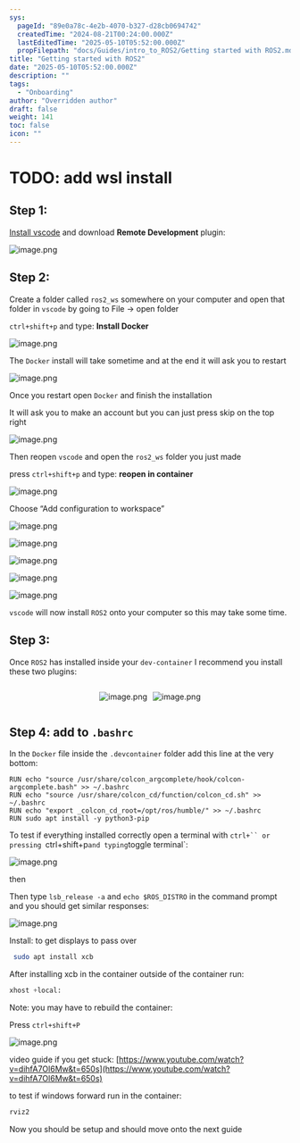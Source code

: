 ```yaml
---
sys:
  pageId: "89e0a78c-4e2b-4070-b327-d28cb0694742"
  createdTime: "2024-08-21T00:24:00.000Z"
  lastEditedTime: "2025-05-10T05:52:00.000Z"
  propFilepath: "docs/Guides/intro_to_ROS2/Getting started with ROS2.md"
title: "Getting started with ROS2"
date: "2025-05-10T05:52:00.000Z"
description: ""
tags:
  - "Onboarding"
author: "Overridden author"
draft: false
weight: 141
toc: false
icon: ""
---
```


# TODO: add wsl install

## Step 1:

[Install vscode](https://code.visualstudio.com/download) and download **Remote Development** plugin:

![image.png](https://prod-files-secure.s3.us-west-2.amazonaws.com/d518164a-d88e-44d1-a4ee-3adb3bd8bce0/efb52993-1881-4a40-b95e-6f020334f022/image.png?X-Amz-Algorithm=AWS4-HMAC-SHA256&X-Amz-Content-Sha256=UNSIGNED-PAYLOAD&X-Amz-Credential=ASIAZI2LB466RGRU4AHF%2F20250603%2Fus-west-2%2Fs3%2Faws4_request&X-Amz-Date=20250603T101005Z&X-Amz-Expires=3600&X-Amz-Security-Token=IQoJb3JpZ2luX2VjEDkaCXVzLXdlc3QtMiJHMEUCIQDgB99D%2Fitz1C467L%2Bm2BKpEz2LgyZACYUxEYpaTFRiFwIgf4NV5nomCAA0mS4zfDxmoar3ThwSwH7mPWVKrqPqHn0q%2FwMIEhAAGgw2Mzc0MjMxODM4MDUiDLp%2Fh5r58W4Z%2FuBXGircA0qVuOnXOzsyEa1tR18aSDlbRwF5d2xuP2iPFmB25KnWIZCTi6UXUP8OqDKmwSFw9PwBkD9c%2BPyDMHbIbNhy2avJctw0jqqAOckBK12IGc8u8%2FvTOA2vxQ4vusPiB6RfVvZt1dDswVjXwtY%2FUCgaTciCXr6JHjBV1r5%2BbP3vEv8tDrZrKZjh1jURMtTyd7UEoRyZMpPcmGfQ60lQWveAh%2FPto7N7uJpcQAAJ1X1FbIaKOsJpVMUB1B%2BS5YmUlJCBV1MkRPCpxbK8M%2BTKeoMoI8Njulo4A6ZiBVQavCYWeArW2E3D0zus5tN52sUFPm0zOFCjKz%2BdY2EKovui38t%2FUgLnYGmIIYSaBrqrTptaOUDUhPL11FWmawRonq%2BZsODbHa9PBVvfduihVqtkTY5m6LntrUodH5jp6CEN8zKegWIxJoLhRIew08vQHMahxtkmavH5kIHL2OLwam%2FRe3jtLMdJ%2Fd%2Fw5%2Fn5IXmowlyMdUZXdSp2LmBBDrBlNZMhQQ3VAkrME%2B0nepPNWk6j3db8OiqQmfTacIfmjYuIfFLwdDQGfx%2BLCB3ZGnMcUiPuYo6ULNuv8ren9FJ9D28X4G1UQxTZiXzyepKRJg4lvQ1SYGSqcFzyYsKrzKXhii3MMLn7%2BsEGOqUBT4I63GvDnDVHGDKPaD8ymfZ7VTp9qYZiKm3CTWqtwbA8hLBW8jwHlZ%2BFtr7ads22F4fH38yzs7mxNvAy78ZjJwUkx4e0IZzQiAW19zFf%2FDCdM2VFrel6HgyS8I%2F26FqrS%2BFe4O0CuvxFy%2B1h%2FDxNvGn9uRKLxTUysjDGWaubpym6EdWN8vnLvp7sucmaPkRwHLF9Bc9QhFHPelYVJBC9ZVGHOTCy&X-Amz-Signature=fbf7eae627fc0594e5a5adf52bfe5af8f28bb54fb7323c12887d91b7be850b0e&X-Amz-SignedHeaders=host&x-id=GetObject)

## Step 2:

Create a folder called `ros2_ws` somewhere on your computer and open that folder in `vscode` by going to File → open folder 

`ctrl+shift+p` and type: **Install Docker**

![image.png](https://prod-files-secure.s3.us-west-2.amazonaws.com/d518164a-d88e-44d1-a4ee-3adb3bd8bce0/2269dc0e-1cd5-47ff-bceb-c04ad9b2eab0/image.png?X-Amz-Algorithm=AWS4-HMAC-SHA256&X-Amz-Content-Sha256=UNSIGNED-PAYLOAD&X-Amz-Credential=ASIAZI2LB466RGRU4AHF%2F20250603%2Fus-west-2%2Fs3%2Faws4_request&X-Amz-Date=20250603T101005Z&X-Amz-Expires=3600&X-Amz-Security-Token=IQoJb3JpZ2luX2VjEDkaCXVzLXdlc3QtMiJHMEUCIQDgB99D%2Fitz1C467L%2Bm2BKpEz2LgyZACYUxEYpaTFRiFwIgf4NV5nomCAA0mS4zfDxmoar3ThwSwH7mPWVKrqPqHn0q%2FwMIEhAAGgw2Mzc0MjMxODM4MDUiDLp%2Fh5r58W4Z%2FuBXGircA0qVuOnXOzsyEa1tR18aSDlbRwF5d2xuP2iPFmB25KnWIZCTi6UXUP8OqDKmwSFw9PwBkD9c%2BPyDMHbIbNhy2avJctw0jqqAOckBK12IGc8u8%2FvTOA2vxQ4vusPiB6RfVvZt1dDswVjXwtY%2FUCgaTciCXr6JHjBV1r5%2BbP3vEv8tDrZrKZjh1jURMtTyd7UEoRyZMpPcmGfQ60lQWveAh%2FPto7N7uJpcQAAJ1X1FbIaKOsJpVMUB1B%2BS5YmUlJCBV1MkRPCpxbK8M%2BTKeoMoI8Njulo4A6ZiBVQavCYWeArW2E3D0zus5tN52sUFPm0zOFCjKz%2BdY2EKovui38t%2FUgLnYGmIIYSaBrqrTptaOUDUhPL11FWmawRonq%2BZsODbHa9PBVvfduihVqtkTY5m6LntrUodH5jp6CEN8zKegWIxJoLhRIew08vQHMahxtkmavH5kIHL2OLwam%2FRe3jtLMdJ%2Fd%2Fw5%2Fn5IXmowlyMdUZXdSp2LmBBDrBlNZMhQQ3VAkrME%2B0nepPNWk6j3db8OiqQmfTacIfmjYuIfFLwdDQGfx%2BLCB3ZGnMcUiPuYo6ULNuv8ren9FJ9D28X4G1UQxTZiXzyepKRJg4lvQ1SYGSqcFzyYsKrzKXhii3MMLn7%2BsEGOqUBT4I63GvDnDVHGDKPaD8ymfZ7VTp9qYZiKm3CTWqtwbA8hLBW8jwHlZ%2BFtr7ads22F4fH38yzs7mxNvAy78ZjJwUkx4e0IZzQiAW19zFf%2FDCdM2VFrel6HgyS8I%2F26FqrS%2BFe4O0CuvxFy%2B1h%2FDxNvGn9uRKLxTUysjDGWaubpym6EdWN8vnLvp7sucmaPkRwHLF9Bc9QhFHPelYVJBC9ZVGHOTCy&X-Amz-Signature=12f988e60993dfb76427108657a3c3d017cee7473716ac30f17d2fde6ef2541a&X-Amz-SignedHeaders=host&x-id=GetObject)

The `Docker` install will take sometime and at the end it will ask you to restart

![image.png](https://prod-files-secure.s3.us-west-2.amazonaws.com/d518164a-d88e-44d1-a4ee-3adb3bd8bce0/ed233f78-be33-4b1f-b89c-9c346c0e961e/image.png?X-Amz-Algorithm=AWS4-HMAC-SHA256&X-Amz-Content-Sha256=UNSIGNED-PAYLOAD&X-Amz-Credential=ASIAZI2LB466RGRU4AHF%2F20250603%2Fus-west-2%2Fs3%2Faws4_request&X-Amz-Date=20250603T101005Z&X-Amz-Expires=3600&X-Amz-Security-Token=IQoJb3JpZ2luX2VjEDkaCXVzLXdlc3QtMiJHMEUCIQDgB99D%2Fitz1C467L%2Bm2BKpEz2LgyZACYUxEYpaTFRiFwIgf4NV5nomCAA0mS4zfDxmoar3ThwSwH7mPWVKrqPqHn0q%2FwMIEhAAGgw2Mzc0MjMxODM4MDUiDLp%2Fh5r58W4Z%2FuBXGircA0qVuOnXOzsyEa1tR18aSDlbRwF5d2xuP2iPFmB25KnWIZCTi6UXUP8OqDKmwSFw9PwBkD9c%2BPyDMHbIbNhy2avJctw0jqqAOckBK12IGc8u8%2FvTOA2vxQ4vusPiB6RfVvZt1dDswVjXwtY%2FUCgaTciCXr6JHjBV1r5%2BbP3vEv8tDrZrKZjh1jURMtTyd7UEoRyZMpPcmGfQ60lQWveAh%2FPto7N7uJpcQAAJ1X1FbIaKOsJpVMUB1B%2BS5YmUlJCBV1MkRPCpxbK8M%2BTKeoMoI8Njulo4A6ZiBVQavCYWeArW2E3D0zus5tN52sUFPm0zOFCjKz%2BdY2EKovui38t%2FUgLnYGmIIYSaBrqrTptaOUDUhPL11FWmawRonq%2BZsODbHa9PBVvfduihVqtkTY5m6LntrUodH5jp6CEN8zKegWIxJoLhRIew08vQHMahxtkmavH5kIHL2OLwam%2FRe3jtLMdJ%2Fd%2Fw5%2Fn5IXmowlyMdUZXdSp2LmBBDrBlNZMhQQ3VAkrME%2B0nepPNWk6j3db8OiqQmfTacIfmjYuIfFLwdDQGfx%2BLCB3ZGnMcUiPuYo6ULNuv8ren9FJ9D28X4G1UQxTZiXzyepKRJg4lvQ1SYGSqcFzyYsKrzKXhii3MMLn7%2BsEGOqUBT4I63GvDnDVHGDKPaD8ymfZ7VTp9qYZiKm3CTWqtwbA8hLBW8jwHlZ%2BFtr7ads22F4fH38yzs7mxNvAy78ZjJwUkx4e0IZzQiAW19zFf%2FDCdM2VFrel6HgyS8I%2F26FqrS%2BFe4O0CuvxFy%2B1h%2FDxNvGn9uRKLxTUysjDGWaubpym6EdWN8vnLvp7sucmaPkRwHLF9Bc9QhFHPelYVJBC9ZVGHOTCy&X-Amz-Signature=7cfcfbc07e2f490a048e5cfff609167e8fe9f1b08225d9aa122a9202f19bc5b3&X-Amz-SignedHeaders=host&x-id=GetObject)

Once you restart open `Docker` and finish the installation

It will ask you to make an account but you can just press skip on the top right

![image.png](https://prod-files-secure.s3.us-west-2.amazonaws.com/d518164a-d88e-44d1-a4ee-3adb3bd8bce0/21010ad9-1659-4fd9-9f59-9932a09b2a3d/image.png?X-Amz-Algorithm=AWS4-HMAC-SHA256&X-Amz-Content-Sha256=UNSIGNED-PAYLOAD&X-Amz-Credential=ASIAZI2LB466RGRU4AHF%2F20250603%2Fus-west-2%2Fs3%2Faws4_request&X-Amz-Date=20250603T101005Z&X-Amz-Expires=3600&X-Amz-Security-Token=IQoJb3JpZ2luX2VjEDkaCXVzLXdlc3QtMiJHMEUCIQDgB99D%2Fitz1C467L%2Bm2BKpEz2LgyZACYUxEYpaTFRiFwIgf4NV5nomCAA0mS4zfDxmoar3ThwSwH7mPWVKrqPqHn0q%2FwMIEhAAGgw2Mzc0MjMxODM4MDUiDLp%2Fh5r58W4Z%2FuBXGircA0qVuOnXOzsyEa1tR18aSDlbRwF5d2xuP2iPFmB25KnWIZCTi6UXUP8OqDKmwSFw9PwBkD9c%2BPyDMHbIbNhy2avJctw0jqqAOckBK12IGc8u8%2FvTOA2vxQ4vusPiB6RfVvZt1dDswVjXwtY%2FUCgaTciCXr6JHjBV1r5%2BbP3vEv8tDrZrKZjh1jURMtTyd7UEoRyZMpPcmGfQ60lQWveAh%2FPto7N7uJpcQAAJ1X1FbIaKOsJpVMUB1B%2BS5YmUlJCBV1MkRPCpxbK8M%2BTKeoMoI8Njulo4A6ZiBVQavCYWeArW2E3D0zus5tN52sUFPm0zOFCjKz%2BdY2EKovui38t%2FUgLnYGmIIYSaBrqrTptaOUDUhPL11FWmawRonq%2BZsODbHa9PBVvfduihVqtkTY5m6LntrUodH5jp6CEN8zKegWIxJoLhRIew08vQHMahxtkmavH5kIHL2OLwam%2FRe3jtLMdJ%2Fd%2Fw5%2Fn5IXmowlyMdUZXdSp2LmBBDrBlNZMhQQ3VAkrME%2B0nepPNWk6j3db8OiqQmfTacIfmjYuIfFLwdDQGfx%2BLCB3ZGnMcUiPuYo6ULNuv8ren9FJ9D28X4G1UQxTZiXzyepKRJg4lvQ1SYGSqcFzyYsKrzKXhii3MMLn7%2BsEGOqUBT4I63GvDnDVHGDKPaD8ymfZ7VTp9qYZiKm3CTWqtwbA8hLBW8jwHlZ%2BFtr7ads22F4fH38yzs7mxNvAy78ZjJwUkx4e0IZzQiAW19zFf%2FDCdM2VFrel6HgyS8I%2F26FqrS%2BFe4O0CuvxFy%2B1h%2FDxNvGn9uRKLxTUysjDGWaubpym6EdWN8vnLvp7sucmaPkRwHLF9Bc9QhFHPelYVJBC9ZVGHOTCy&X-Amz-Signature=78c6cf8596beec49d47559b7e19afa528018004376b9b49b584b3eb2ad68246c&X-Amz-SignedHeaders=host&x-id=GetObject)

Then reopen `vscode` and open the `ros2_ws` folder you just made

press `ctrl+shift+p` and type: **reopen in container**

![image.png](https://prod-files-secure.s3.us-west-2.amazonaws.com/d518164a-d88e-44d1-a4ee-3adb3bd8bce0/4e93b8c2-41ad-488c-8095-c74205196118/image.png?X-Amz-Algorithm=AWS4-HMAC-SHA256&X-Amz-Content-Sha256=UNSIGNED-PAYLOAD&X-Amz-Credential=ASIAZI2LB466RGRU4AHF%2F20250603%2Fus-west-2%2Fs3%2Faws4_request&X-Amz-Date=20250603T101005Z&X-Amz-Expires=3600&X-Amz-Security-Token=IQoJb3JpZ2luX2VjEDkaCXVzLXdlc3QtMiJHMEUCIQDgB99D%2Fitz1C467L%2Bm2BKpEz2LgyZACYUxEYpaTFRiFwIgf4NV5nomCAA0mS4zfDxmoar3ThwSwH7mPWVKrqPqHn0q%2FwMIEhAAGgw2Mzc0MjMxODM4MDUiDLp%2Fh5r58W4Z%2FuBXGircA0qVuOnXOzsyEa1tR18aSDlbRwF5d2xuP2iPFmB25KnWIZCTi6UXUP8OqDKmwSFw9PwBkD9c%2BPyDMHbIbNhy2avJctw0jqqAOckBK12IGc8u8%2FvTOA2vxQ4vusPiB6RfVvZt1dDswVjXwtY%2FUCgaTciCXr6JHjBV1r5%2BbP3vEv8tDrZrKZjh1jURMtTyd7UEoRyZMpPcmGfQ60lQWveAh%2FPto7N7uJpcQAAJ1X1FbIaKOsJpVMUB1B%2BS5YmUlJCBV1MkRPCpxbK8M%2BTKeoMoI8Njulo4A6ZiBVQavCYWeArW2E3D0zus5tN52sUFPm0zOFCjKz%2BdY2EKovui38t%2FUgLnYGmIIYSaBrqrTptaOUDUhPL11FWmawRonq%2BZsODbHa9PBVvfduihVqtkTY5m6LntrUodH5jp6CEN8zKegWIxJoLhRIew08vQHMahxtkmavH5kIHL2OLwam%2FRe3jtLMdJ%2Fd%2Fw5%2Fn5IXmowlyMdUZXdSp2LmBBDrBlNZMhQQ3VAkrME%2B0nepPNWk6j3db8OiqQmfTacIfmjYuIfFLwdDQGfx%2BLCB3ZGnMcUiPuYo6ULNuv8ren9FJ9D28X4G1UQxTZiXzyepKRJg4lvQ1SYGSqcFzyYsKrzKXhii3MMLn7%2BsEGOqUBT4I63GvDnDVHGDKPaD8ymfZ7VTp9qYZiKm3CTWqtwbA8hLBW8jwHlZ%2BFtr7ads22F4fH38yzs7mxNvAy78ZjJwUkx4e0IZzQiAW19zFf%2FDCdM2VFrel6HgyS8I%2F26FqrS%2BFe4O0CuvxFy%2B1h%2FDxNvGn9uRKLxTUysjDGWaubpym6EdWN8vnLvp7sucmaPkRwHLF9Bc9QhFHPelYVJBC9ZVGHOTCy&X-Amz-Signature=ce77c675048a23d1e01a24627c2c206dbe002ebaab3f9a338242432ade7f57ec&X-Amz-SignedHeaders=host&x-id=GetObject)

Choose “Add configuration to workspace”

![image.png](https://prod-files-secure.s3.us-west-2.amazonaws.com/d518164a-d88e-44d1-a4ee-3adb3bd8bce0/9560b282-5060-4989-ba37-97e7b2c22476/image.png?X-Amz-Algorithm=AWS4-HMAC-SHA256&X-Amz-Content-Sha256=UNSIGNED-PAYLOAD&X-Amz-Credential=ASIAZI2LB466RGRU4AHF%2F20250603%2Fus-west-2%2Fs3%2Faws4_request&X-Amz-Date=20250603T101005Z&X-Amz-Expires=3600&X-Amz-Security-Token=IQoJb3JpZ2luX2VjEDkaCXVzLXdlc3QtMiJHMEUCIQDgB99D%2Fitz1C467L%2Bm2BKpEz2LgyZACYUxEYpaTFRiFwIgf4NV5nomCAA0mS4zfDxmoar3ThwSwH7mPWVKrqPqHn0q%2FwMIEhAAGgw2Mzc0MjMxODM4MDUiDLp%2Fh5r58W4Z%2FuBXGircA0qVuOnXOzsyEa1tR18aSDlbRwF5d2xuP2iPFmB25KnWIZCTi6UXUP8OqDKmwSFw9PwBkD9c%2BPyDMHbIbNhy2avJctw0jqqAOckBK12IGc8u8%2FvTOA2vxQ4vusPiB6RfVvZt1dDswVjXwtY%2FUCgaTciCXr6JHjBV1r5%2BbP3vEv8tDrZrKZjh1jURMtTyd7UEoRyZMpPcmGfQ60lQWveAh%2FPto7N7uJpcQAAJ1X1FbIaKOsJpVMUB1B%2BS5YmUlJCBV1MkRPCpxbK8M%2BTKeoMoI8Njulo4A6ZiBVQavCYWeArW2E3D0zus5tN52sUFPm0zOFCjKz%2BdY2EKovui38t%2FUgLnYGmIIYSaBrqrTptaOUDUhPL11FWmawRonq%2BZsODbHa9PBVvfduihVqtkTY5m6LntrUodH5jp6CEN8zKegWIxJoLhRIew08vQHMahxtkmavH5kIHL2OLwam%2FRe3jtLMdJ%2Fd%2Fw5%2Fn5IXmowlyMdUZXdSp2LmBBDrBlNZMhQQ3VAkrME%2B0nepPNWk6j3db8OiqQmfTacIfmjYuIfFLwdDQGfx%2BLCB3ZGnMcUiPuYo6ULNuv8ren9FJ9D28X4G1UQxTZiXzyepKRJg4lvQ1SYGSqcFzyYsKrzKXhii3MMLn7%2BsEGOqUBT4I63GvDnDVHGDKPaD8ymfZ7VTp9qYZiKm3CTWqtwbA8hLBW8jwHlZ%2BFtr7ads22F4fH38yzs7mxNvAy78ZjJwUkx4e0IZzQiAW19zFf%2FDCdM2VFrel6HgyS8I%2F26FqrS%2BFe4O0CuvxFy%2B1h%2FDxNvGn9uRKLxTUysjDGWaubpym6EdWN8vnLvp7sucmaPkRwHLF9Bc9QhFHPelYVJBC9ZVGHOTCy&X-Amz-Signature=c16fa88eef86c5cfffa40dd2f2d536447bf6b3c617a160df84e34bd19e5738dc&X-Amz-SignedHeaders=host&x-id=GetObject)

![image.png](https://prod-files-secure.s3.us-west-2.amazonaws.com/d518164a-d88e-44d1-a4ee-3adb3bd8bce0/2ee63f81-886b-48e8-a553-dc6e5eac99e4/image.png?X-Amz-Algorithm=AWS4-HMAC-SHA256&X-Amz-Content-Sha256=UNSIGNED-PAYLOAD&X-Amz-Credential=ASIAZI2LB466RGRU4AHF%2F20250603%2Fus-west-2%2Fs3%2Faws4_request&X-Amz-Date=20250603T101005Z&X-Amz-Expires=3600&X-Amz-Security-Token=IQoJb3JpZ2luX2VjEDkaCXVzLXdlc3QtMiJHMEUCIQDgB99D%2Fitz1C467L%2Bm2BKpEz2LgyZACYUxEYpaTFRiFwIgf4NV5nomCAA0mS4zfDxmoar3ThwSwH7mPWVKrqPqHn0q%2FwMIEhAAGgw2Mzc0MjMxODM4MDUiDLp%2Fh5r58W4Z%2FuBXGircA0qVuOnXOzsyEa1tR18aSDlbRwF5d2xuP2iPFmB25KnWIZCTi6UXUP8OqDKmwSFw9PwBkD9c%2BPyDMHbIbNhy2avJctw0jqqAOckBK12IGc8u8%2FvTOA2vxQ4vusPiB6RfVvZt1dDswVjXwtY%2FUCgaTciCXr6JHjBV1r5%2BbP3vEv8tDrZrKZjh1jURMtTyd7UEoRyZMpPcmGfQ60lQWveAh%2FPto7N7uJpcQAAJ1X1FbIaKOsJpVMUB1B%2BS5YmUlJCBV1MkRPCpxbK8M%2BTKeoMoI8Njulo4A6ZiBVQavCYWeArW2E3D0zus5tN52sUFPm0zOFCjKz%2BdY2EKovui38t%2FUgLnYGmIIYSaBrqrTptaOUDUhPL11FWmawRonq%2BZsODbHa9PBVvfduihVqtkTY5m6LntrUodH5jp6CEN8zKegWIxJoLhRIew08vQHMahxtkmavH5kIHL2OLwam%2FRe3jtLMdJ%2Fd%2Fw5%2Fn5IXmowlyMdUZXdSp2LmBBDrBlNZMhQQ3VAkrME%2B0nepPNWk6j3db8OiqQmfTacIfmjYuIfFLwdDQGfx%2BLCB3ZGnMcUiPuYo6ULNuv8ren9FJ9D28X4G1UQxTZiXzyepKRJg4lvQ1SYGSqcFzyYsKrzKXhii3MMLn7%2BsEGOqUBT4I63GvDnDVHGDKPaD8ymfZ7VTp9qYZiKm3CTWqtwbA8hLBW8jwHlZ%2BFtr7ads22F4fH38yzs7mxNvAy78ZjJwUkx4e0IZzQiAW19zFf%2FDCdM2VFrel6HgyS8I%2F26FqrS%2BFe4O0CuvxFy%2B1h%2FDxNvGn9uRKLxTUysjDGWaubpym6EdWN8vnLvp7sucmaPkRwHLF9Bc9QhFHPelYVJBC9ZVGHOTCy&X-Amz-Signature=dc86d7383cb9e72accfd4acc86725337f5d38fa4b6818784ada891f79b215f82&X-Amz-SignedHeaders=host&x-id=GetObject)

![image.png](https://prod-files-secure.s3.us-west-2.amazonaws.com/d518164a-d88e-44d1-a4ee-3adb3bd8bce0/ae1580b2-b048-407e-aed9-b584224a7a04/image.png?X-Amz-Algorithm=AWS4-HMAC-SHA256&X-Amz-Content-Sha256=UNSIGNED-PAYLOAD&X-Amz-Credential=ASIAZI2LB466RGRU4AHF%2F20250603%2Fus-west-2%2Fs3%2Faws4_request&X-Amz-Date=20250603T101005Z&X-Amz-Expires=3600&X-Amz-Security-Token=IQoJb3JpZ2luX2VjEDkaCXVzLXdlc3QtMiJHMEUCIQDgB99D%2Fitz1C467L%2Bm2BKpEz2LgyZACYUxEYpaTFRiFwIgf4NV5nomCAA0mS4zfDxmoar3ThwSwH7mPWVKrqPqHn0q%2FwMIEhAAGgw2Mzc0MjMxODM4MDUiDLp%2Fh5r58W4Z%2FuBXGircA0qVuOnXOzsyEa1tR18aSDlbRwF5d2xuP2iPFmB25KnWIZCTi6UXUP8OqDKmwSFw9PwBkD9c%2BPyDMHbIbNhy2avJctw0jqqAOckBK12IGc8u8%2FvTOA2vxQ4vusPiB6RfVvZt1dDswVjXwtY%2FUCgaTciCXr6JHjBV1r5%2BbP3vEv8tDrZrKZjh1jURMtTyd7UEoRyZMpPcmGfQ60lQWveAh%2FPto7N7uJpcQAAJ1X1FbIaKOsJpVMUB1B%2BS5YmUlJCBV1MkRPCpxbK8M%2BTKeoMoI8Njulo4A6ZiBVQavCYWeArW2E3D0zus5tN52sUFPm0zOFCjKz%2BdY2EKovui38t%2FUgLnYGmIIYSaBrqrTptaOUDUhPL11FWmawRonq%2BZsODbHa9PBVvfduihVqtkTY5m6LntrUodH5jp6CEN8zKegWIxJoLhRIew08vQHMahxtkmavH5kIHL2OLwam%2FRe3jtLMdJ%2Fd%2Fw5%2Fn5IXmowlyMdUZXdSp2LmBBDrBlNZMhQQ3VAkrME%2B0nepPNWk6j3db8OiqQmfTacIfmjYuIfFLwdDQGfx%2BLCB3ZGnMcUiPuYo6ULNuv8ren9FJ9D28X4G1UQxTZiXzyepKRJg4lvQ1SYGSqcFzyYsKrzKXhii3MMLn7%2BsEGOqUBT4I63GvDnDVHGDKPaD8ymfZ7VTp9qYZiKm3CTWqtwbA8hLBW8jwHlZ%2BFtr7ads22F4fH38yzs7mxNvAy78ZjJwUkx4e0IZzQiAW19zFf%2FDCdM2VFrel6HgyS8I%2F26FqrS%2BFe4O0CuvxFy%2B1h%2FDxNvGn9uRKLxTUysjDGWaubpym6EdWN8vnLvp7sucmaPkRwHLF9Bc9QhFHPelYVJBC9ZVGHOTCy&X-Amz-Signature=419c2f76b4268f5fe34d5c4b7692b3fe35cfe0f9c546574070fb1b79b4bfd3e0&X-Amz-SignedHeaders=host&x-id=GetObject)

![image.png](https://prod-files-secure.s3.us-west-2.amazonaws.com/d518164a-d88e-44d1-a4ee-3adb3bd8bce0/53255b28-f75e-430f-b9e3-c0ac8577e42b/image.png?X-Amz-Algorithm=AWS4-HMAC-SHA256&X-Amz-Content-Sha256=UNSIGNED-PAYLOAD&X-Amz-Credential=ASIAZI2LB466RGRU4AHF%2F20250603%2Fus-west-2%2Fs3%2Faws4_request&X-Amz-Date=20250603T101005Z&X-Amz-Expires=3600&X-Amz-Security-Token=IQoJb3JpZ2luX2VjEDkaCXVzLXdlc3QtMiJHMEUCIQDgB99D%2Fitz1C467L%2Bm2BKpEz2LgyZACYUxEYpaTFRiFwIgf4NV5nomCAA0mS4zfDxmoar3ThwSwH7mPWVKrqPqHn0q%2FwMIEhAAGgw2Mzc0MjMxODM4MDUiDLp%2Fh5r58W4Z%2FuBXGircA0qVuOnXOzsyEa1tR18aSDlbRwF5d2xuP2iPFmB25KnWIZCTi6UXUP8OqDKmwSFw9PwBkD9c%2BPyDMHbIbNhy2avJctw0jqqAOckBK12IGc8u8%2FvTOA2vxQ4vusPiB6RfVvZt1dDswVjXwtY%2FUCgaTciCXr6JHjBV1r5%2BbP3vEv8tDrZrKZjh1jURMtTyd7UEoRyZMpPcmGfQ60lQWveAh%2FPto7N7uJpcQAAJ1X1FbIaKOsJpVMUB1B%2BS5YmUlJCBV1MkRPCpxbK8M%2BTKeoMoI8Njulo4A6ZiBVQavCYWeArW2E3D0zus5tN52sUFPm0zOFCjKz%2BdY2EKovui38t%2FUgLnYGmIIYSaBrqrTptaOUDUhPL11FWmawRonq%2BZsODbHa9PBVvfduihVqtkTY5m6LntrUodH5jp6CEN8zKegWIxJoLhRIew08vQHMahxtkmavH5kIHL2OLwam%2FRe3jtLMdJ%2Fd%2Fw5%2Fn5IXmowlyMdUZXdSp2LmBBDrBlNZMhQQ3VAkrME%2B0nepPNWk6j3db8OiqQmfTacIfmjYuIfFLwdDQGfx%2BLCB3ZGnMcUiPuYo6ULNuv8ren9FJ9D28X4G1UQxTZiXzyepKRJg4lvQ1SYGSqcFzyYsKrzKXhii3MMLn7%2BsEGOqUBT4I63GvDnDVHGDKPaD8ymfZ7VTp9qYZiKm3CTWqtwbA8hLBW8jwHlZ%2BFtr7ads22F4fH38yzs7mxNvAy78ZjJwUkx4e0IZzQiAW19zFf%2FDCdM2VFrel6HgyS8I%2F26FqrS%2BFe4O0CuvxFy%2B1h%2FDxNvGn9uRKLxTUysjDGWaubpym6EdWN8vnLvp7sucmaPkRwHLF9Bc9QhFHPelYVJBC9ZVGHOTCy&X-Amz-Signature=d95fb7c3afee632bce73813018bcfec4214be5bf751259311b7340a1ecde3940&X-Amz-SignedHeaders=host&x-id=GetObject)

![image.png](https://prod-files-secure.s3.us-west-2.amazonaws.com/d518164a-d88e-44d1-a4ee-3adb3bd8bce0/7c562767-5af9-4ffb-97d1-327bcdf4ee00/image.png?X-Amz-Algorithm=AWS4-HMAC-SHA256&X-Amz-Content-Sha256=UNSIGNED-PAYLOAD&X-Amz-Credential=ASIAZI2LB466RGRU4AHF%2F20250603%2Fus-west-2%2Fs3%2Faws4_request&X-Amz-Date=20250603T101005Z&X-Amz-Expires=3600&X-Amz-Security-Token=IQoJb3JpZ2luX2VjEDkaCXVzLXdlc3QtMiJHMEUCIQDgB99D%2Fitz1C467L%2Bm2BKpEz2LgyZACYUxEYpaTFRiFwIgf4NV5nomCAA0mS4zfDxmoar3ThwSwH7mPWVKrqPqHn0q%2FwMIEhAAGgw2Mzc0MjMxODM4MDUiDLp%2Fh5r58W4Z%2FuBXGircA0qVuOnXOzsyEa1tR18aSDlbRwF5d2xuP2iPFmB25KnWIZCTi6UXUP8OqDKmwSFw9PwBkD9c%2BPyDMHbIbNhy2avJctw0jqqAOckBK12IGc8u8%2FvTOA2vxQ4vusPiB6RfVvZt1dDswVjXwtY%2FUCgaTciCXr6JHjBV1r5%2BbP3vEv8tDrZrKZjh1jURMtTyd7UEoRyZMpPcmGfQ60lQWveAh%2FPto7N7uJpcQAAJ1X1FbIaKOsJpVMUB1B%2BS5YmUlJCBV1MkRPCpxbK8M%2BTKeoMoI8Njulo4A6ZiBVQavCYWeArW2E3D0zus5tN52sUFPm0zOFCjKz%2BdY2EKovui38t%2FUgLnYGmIIYSaBrqrTptaOUDUhPL11FWmawRonq%2BZsODbHa9PBVvfduihVqtkTY5m6LntrUodH5jp6CEN8zKegWIxJoLhRIew08vQHMahxtkmavH5kIHL2OLwam%2FRe3jtLMdJ%2Fd%2Fw5%2Fn5IXmowlyMdUZXdSp2LmBBDrBlNZMhQQ3VAkrME%2B0nepPNWk6j3db8OiqQmfTacIfmjYuIfFLwdDQGfx%2BLCB3ZGnMcUiPuYo6ULNuv8ren9FJ9D28X4G1UQxTZiXzyepKRJg4lvQ1SYGSqcFzyYsKrzKXhii3MMLn7%2BsEGOqUBT4I63GvDnDVHGDKPaD8ymfZ7VTp9qYZiKm3CTWqtwbA8hLBW8jwHlZ%2BFtr7ads22F4fH38yzs7mxNvAy78ZjJwUkx4e0IZzQiAW19zFf%2FDCdM2VFrel6HgyS8I%2F26FqrS%2BFe4O0CuvxFy%2B1h%2FDxNvGn9uRKLxTUysjDGWaubpym6EdWN8vnLvp7sucmaPkRwHLF9Bc9QhFHPelYVJBC9ZVGHOTCy&X-Amz-Signature=4b7802667ee4eb00b2dc85c40dde1940d1698b46715cddfcc27f5164e6113f05&X-Amz-SignedHeaders=host&x-id=GetObject)

`vscode` will now install `ROS2` onto your computer so this may take some time.

## Step 3:

Once `ROS2` has installed inside your `dev-container` I recommend you install these two plugins:

<div style="display: flex;flex-direction: row; column-gap:10px; max-width: 630px;justify-content: center;">
<div>

![image.png](https://prod-files-secure.s3.us-west-2.amazonaws.com/d518164a-d88e-44d1-a4ee-3adb3bd8bce0/3fc3d550-5a54-4ba1-ba6b-faa01cdb7369/image.png?X-Amz-Algorithm=AWS4-HMAC-SHA256&X-Amz-Content-Sha256=UNSIGNED-PAYLOAD&X-Amz-Credential=ASIAZI2LB466VK5S6ZVE%2F20250603%2Fus-west-2%2Fs3%2Faws4_request&X-Amz-Date=20250603T101008Z&X-Amz-Expires=3600&X-Amz-Security-Token=IQoJb3JpZ2luX2VjEDkaCXVzLXdlc3QtMiJGMEQCIHmHDVAxrPclwpoNafd5v4FsheHDe2BX8TU8IH77KBGkAiB5D1Ykr5B1gBVUJ4vDGAcFV3LDxswaD6ZaygQJVV8qqir%2FAwgSEAAaDDYzNzQyMzE4MzgwNSIMzI7tpoDaLk3zDIqDKtwDG7%2BrB290W1nlA%2BphA0okhwQj0IpEm5EP8s8cpLRxZfrAMaUkVBI84wcrT2AKjkd2IBMNwHh2Zyb2OZYWMtiAyt8kcn4uKl9L9dM30lxONEqlXD7XHgK4x6eq8xTgtr0d%2B4238%2B5%2FRsEbBRBFLOvw54CpUDEDCQb4SdU7C8D7O7hdNzKBe%2FMNmv8ktk00PMStnBJ%2B3t5faso01UZeH%2B2MFjXLVzuCprkB3OxNQEvXsEZ2txdNjjbP9GdHvcymIctv6ebbg%2FaVimSeMfaMKep5%2FaGW8d8QRPbYHtd3sn0%2BpDevnGIi1FgbC6ZKaibCvZCedWmsCck4IkIaT%2BiGadAKKdB8a0jO6elpfcqiDCWZM%2FHcyEzVHCrej7XtbDMo%2BwzBghD81%2BlSvNbiaVfCmbFe9DuxL5qr3rpmTTmH%2FLfX%2BLHyLpUx%2BVJWBKW3mhoJP5Uj523up36y8rIvexgU7hqLPpqkGfrklaRX8Usfis8%2B7t9tbr%2FfY%2F08xc1S5mZ4IrIs9wsf32UoqM5VH2Hd72%2Fwh5a40nJrRNUmzSs7daD4cq79CFABcfRx0dbeTQVKDJvbY%2FbHmgSpl1CKh8mn%2FMy%2FIlT7GdGSKag2E2ElbuuMXqhI3eK61nYBu4QtBQUw8%2Fr6wQY6pgE0WEcuMH8aQB7Ul3DHEEq%2B3qqggXvzBUqTgoHYKAGARoBz1VYadugqHlIzWF9v7J%2Fx1L93eOvzXICeqSc1%2Fg9RRpYQz7XtYwNcPARiqhBCY12SwCUV3SlreLkOfVjeyd0Ru02Q5i0pS4ICdddKchYpUasoWW0Yhhvj9YGRAD0ssgttcB0ACLiYUg1hEokvWoRp1UnxgCIEtgUYh4tD8QV%2B19u4SV2M&X-Amz-Signature=f3609870cb22995b89c68602de6f9cda5770c6171a0b8b02a8bbb362ac9222da&X-Amz-SignedHeaders=host&x-id=GetObject)

</div>
<div>

![image.png](https://prod-files-secure.s3.us-west-2.amazonaws.com/d518164a-d88e-44d1-a4ee-3adb3bd8bce0/d994cc66-13c2-4093-a5a3-f84cf4601a82/image.png?X-Amz-Algorithm=AWS4-HMAC-SHA256&X-Amz-Content-Sha256=UNSIGNED-PAYLOAD&X-Amz-Credential=ASIAZI2LB466QEQCYKU3%2F20250603%2Fus-west-2%2Fs3%2Faws4_request&X-Amz-Date=20250603T101008Z&X-Amz-Expires=3600&X-Amz-Security-Token=IQoJb3JpZ2luX2VjEDkaCXVzLXdlc3QtMiJHMEUCIC1UEiiWAmAJIsxI8pnJ%2F5QltzwS0JiQcEZN0E3tePSVAiEAtZg8bYnh2qVOJ8jczA4X2NPpNEOmuWMzG4ITIjLaLlkq%2FwMIEhAAGgw2Mzc0MjMxODM4MDUiDGetYWSFoD6k2CyPbSrcA8TVgBbblgy6DhnymjjYMufIgj%2FXeXPfBQfOH8jK3OalbE4G943bU6N%2B1ufRAWxXY2mONOg2scBJFl4d0GIEzkV7C2E7Y%2BhTP2o1RjqR2kAXyu6o4Cc%2B%2FtdXFWTd5kNJ2xVQNKYgE4TIbYsZaz0FzinQiR%2F32iatxJWJ5Lve4wcYkIhioVsVwsvIgFOABWTC2ZNpPZ7QUQahe%2FcNjMGWJqh9dmM4OCYLGNtEHe2rM7QR7YM%2FyCQ0hzt5pdmbx%2F11vqb3QlH8laFWGFomI7m1ehrKa%2BAUUxdoNkTvMMsoC6CFc9EAKNosdSynyJVA2VjNwWyGaps4vA5ttaxsUK%2FeR86KZBU7rjM4wGPZORTpg3%2Fv1cwgqcanATlWzEPoP%2BErn2GBdVeCtaOW0aowUyezEWEJejZ41nuV%2B5hcg8qYr7sFl%2BvlsIUknu5SYQ3IMjx%2BYTE0F%2BqEmSKg5wKm9cb3WBSf9teFwLaFCa4m9bIgHIqHrdwKMnuzTaxWkYo%2BxFc4QaSMQMfYYN%2Bs%2FeKgk7zjyRIPi5cpby0lRJCNQLQovHr%2BaamOz3TpqGs1rWJlDjuZBGG2Mc3aS6pd%2FGxdHihFtb5WF6aUmoco7UJQxUp5UrOJC4gisV3whsUIInVzMIX7%2BsEGOqUBBUrhtTt8LSU4JBtxcErceBesEeucQ2ZYSRNiq08OOPvBLU4l3pKkkSsIzQ7J9sGnPRxndyV9R5jrhlmzF9KTbpxm636ZOVm%2Bq27j1mjqwnSsnIC8vzcWfOkStQYRmkTrVoO1eqMtsKdeg%2B9HvyAfzQyA2iut0sHusK8lss72fdddsbiD4g1OAf5quCK0T0JFBsXIw%2FxS4Svk6KvEb1IyF6PZI9tb&X-Amz-Signature=51b90ec0a3a6d14b10cbd82f0dbf62f271f98ffd1465a0a0a3fe0178526aa640&X-Amz-SignedHeaders=host&x-id=GetObject)

</div>
</div>

## Step 4: add to `.bashrc`

In the `Docker` file inside the `.devcontainer` folder add this line at the very bottom: 

```docker
RUN echo "source /usr/share/colcon_argcomplete/hook/colcon-argcomplete.bash" >> ~/.bashrc
RUN echo "source /usr/share/colcon_cd/function/colcon_cd.sh" >> ~/.bashrc
RUN echo "export _colcon_cd_root=/opt/ros/humble/" >> ~/.bashrc
RUN sudo apt install -y python3-pip 
```

To test if everything installed correctly open a terminal with `ctrl+`` or pressing `ctrl+shift+p` and typing `toggle terminal`:

![image.png](https://prod-files-secure.s3.us-west-2.amazonaws.com/d518164a-d88e-44d1-a4ee-3adb3bd8bce0/6a4943d8-b04e-4c02-9a58-775f3384d1a5/image.png?X-Amz-Algorithm=AWS4-HMAC-SHA256&X-Amz-Content-Sha256=UNSIGNED-PAYLOAD&X-Amz-Credential=ASIAZI2LB466RGRU4AHF%2F20250603%2Fus-west-2%2Fs3%2Faws4_request&X-Amz-Date=20250603T101005Z&X-Amz-Expires=3600&X-Amz-Security-Token=IQoJb3JpZ2luX2VjEDkaCXVzLXdlc3QtMiJHMEUCIQDgB99D%2Fitz1C467L%2Bm2BKpEz2LgyZACYUxEYpaTFRiFwIgf4NV5nomCAA0mS4zfDxmoar3ThwSwH7mPWVKrqPqHn0q%2FwMIEhAAGgw2Mzc0MjMxODM4MDUiDLp%2Fh5r58W4Z%2FuBXGircA0qVuOnXOzsyEa1tR18aSDlbRwF5d2xuP2iPFmB25KnWIZCTi6UXUP8OqDKmwSFw9PwBkD9c%2BPyDMHbIbNhy2avJctw0jqqAOckBK12IGc8u8%2FvTOA2vxQ4vusPiB6RfVvZt1dDswVjXwtY%2FUCgaTciCXr6JHjBV1r5%2BbP3vEv8tDrZrKZjh1jURMtTyd7UEoRyZMpPcmGfQ60lQWveAh%2FPto7N7uJpcQAAJ1X1FbIaKOsJpVMUB1B%2BS5YmUlJCBV1MkRPCpxbK8M%2BTKeoMoI8Njulo4A6ZiBVQavCYWeArW2E3D0zus5tN52sUFPm0zOFCjKz%2BdY2EKovui38t%2FUgLnYGmIIYSaBrqrTptaOUDUhPL11FWmawRonq%2BZsODbHa9PBVvfduihVqtkTY5m6LntrUodH5jp6CEN8zKegWIxJoLhRIew08vQHMahxtkmavH5kIHL2OLwam%2FRe3jtLMdJ%2Fd%2Fw5%2Fn5IXmowlyMdUZXdSp2LmBBDrBlNZMhQQ3VAkrME%2B0nepPNWk6j3db8OiqQmfTacIfmjYuIfFLwdDQGfx%2BLCB3ZGnMcUiPuYo6ULNuv8ren9FJ9D28X4G1UQxTZiXzyepKRJg4lvQ1SYGSqcFzyYsKrzKXhii3MMLn7%2BsEGOqUBT4I63GvDnDVHGDKPaD8ymfZ7VTp9qYZiKm3CTWqtwbA8hLBW8jwHlZ%2BFtr7ads22F4fH38yzs7mxNvAy78ZjJwUkx4e0IZzQiAW19zFf%2FDCdM2VFrel6HgyS8I%2F26FqrS%2BFe4O0CuvxFy%2B1h%2FDxNvGn9uRKLxTUysjDGWaubpym6EdWN8vnLvp7sucmaPkRwHLF9Bc9QhFHPelYVJBC9ZVGHOTCy&X-Amz-Signature=6cd908363b452b7d69281a840fd6f359fa7f77c3f7eb1449894ccb07d5b339d5&X-Amz-SignedHeaders=host&x-id=GetObject)

then 

Then type `lsb_release -a` and `echo $ROS_DISTRO` in the command prompt and you should get similar responses:

![image.png](https://prod-files-secure.s3.us-west-2.amazonaws.com/d518164a-d88e-44d1-a4ee-3adb3bd8bce0/3e635dec-a805-4e85-8b9e-d000e5b71a4e/image.png?X-Amz-Algorithm=AWS4-HMAC-SHA256&X-Amz-Content-Sha256=UNSIGNED-PAYLOAD&X-Amz-Credential=ASIAZI2LB466RGRU4AHF%2F20250603%2Fus-west-2%2Fs3%2Faws4_request&X-Amz-Date=20250603T101005Z&X-Amz-Expires=3600&X-Amz-Security-Token=IQoJb3JpZ2luX2VjEDkaCXVzLXdlc3QtMiJHMEUCIQDgB99D%2Fitz1C467L%2Bm2BKpEz2LgyZACYUxEYpaTFRiFwIgf4NV5nomCAA0mS4zfDxmoar3ThwSwH7mPWVKrqPqHn0q%2FwMIEhAAGgw2Mzc0MjMxODM4MDUiDLp%2Fh5r58W4Z%2FuBXGircA0qVuOnXOzsyEa1tR18aSDlbRwF5d2xuP2iPFmB25KnWIZCTi6UXUP8OqDKmwSFw9PwBkD9c%2BPyDMHbIbNhy2avJctw0jqqAOckBK12IGc8u8%2FvTOA2vxQ4vusPiB6RfVvZt1dDswVjXwtY%2FUCgaTciCXr6JHjBV1r5%2BbP3vEv8tDrZrKZjh1jURMtTyd7UEoRyZMpPcmGfQ60lQWveAh%2FPto7N7uJpcQAAJ1X1FbIaKOsJpVMUB1B%2BS5YmUlJCBV1MkRPCpxbK8M%2BTKeoMoI8Njulo4A6ZiBVQavCYWeArW2E3D0zus5tN52sUFPm0zOFCjKz%2BdY2EKovui38t%2FUgLnYGmIIYSaBrqrTptaOUDUhPL11FWmawRonq%2BZsODbHa9PBVvfduihVqtkTY5m6LntrUodH5jp6CEN8zKegWIxJoLhRIew08vQHMahxtkmavH5kIHL2OLwam%2FRe3jtLMdJ%2Fd%2Fw5%2Fn5IXmowlyMdUZXdSp2LmBBDrBlNZMhQQ3VAkrME%2B0nepPNWk6j3db8OiqQmfTacIfmjYuIfFLwdDQGfx%2BLCB3ZGnMcUiPuYo6ULNuv8ren9FJ9D28X4G1UQxTZiXzyepKRJg4lvQ1SYGSqcFzyYsKrzKXhii3MMLn7%2BsEGOqUBT4I63GvDnDVHGDKPaD8ymfZ7VTp9qYZiKm3CTWqtwbA8hLBW8jwHlZ%2BFtr7ads22F4fH38yzs7mxNvAy78ZjJwUkx4e0IZzQiAW19zFf%2FDCdM2VFrel6HgyS8I%2F26FqrS%2BFe4O0CuvxFy%2B1h%2FDxNvGn9uRKLxTUysjDGWaubpym6EdWN8vnLvp7sucmaPkRwHLF9Bc9QhFHPelYVJBC9ZVGHOTCy&X-Amz-Signature=ac42f099ea0b2e9f310f6230935158de4c1261cae0a59285cc7feabadcae7a9c&X-Amz-SignedHeaders=host&x-id=GetObject)

Install:  to get displays to pass over

```bash
 sudo apt install xcb
```

After installing xcb in the container outside of the container run:

```python
xhost +local:
```

Note: you may have to rebuild the container:

Press `ctrl+shift+P`

![image.png](https://prod-files-secure.s3.us-west-2.amazonaws.com/d518164a-d88e-44d1-a4ee-3adb3bd8bce0/6c2be660-2618-4c38-9c26-53554f7a0b7b/image.png?X-Amz-Algorithm=AWS4-HMAC-SHA256&X-Amz-Content-Sha256=UNSIGNED-PAYLOAD&X-Amz-Credential=ASIAZI2LB466RGRU4AHF%2F20250603%2Fus-west-2%2Fs3%2Faws4_request&X-Amz-Date=20250603T101005Z&X-Amz-Expires=3600&X-Amz-Security-Token=IQoJb3JpZ2luX2VjEDkaCXVzLXdlc3QtMiJHMEUCIQDgB99D%2Fitz1C467L%2Bm2BKpEz2LgyZACYUxEYpaTFRiFwIgf4NV5nomCAA0mS4zfDxmoar3ThwSwH7mPWVKrqPqHn0q%2FwMIEhAAGgw2Mzc0MjMxODM4MDUiDLp%2Fh5r58W4Z%2FuBXGircA0qVuOnXOzsyEa1tR18aSDlbRwF5d2xuP2iPFmB25KnWIZCTi6UXUP8OqDKmwSFw9PwBkD9c%2BPyDMHbIbNhy2avJctw0jqqAOckBK12IGc8u8%2FvTOA2vxQ4vusPiB6RfVvZt1dDswVjXwtY%2FUCgaTciCXr6JHjBV1r5%2BbP3vEv8tDrZrKZjh1jURMtTyd7UEoRyZMpPcmGfQ60lQWveAh%2FPto7N7uJpcQAAJ1X1FbIaKOsJpVMUB1B%2BS5YmUlJCBV1MkRPCpxbK8M%2BTKeoMoI8Njulo4A6ZiBVQavCYWeArW2E3D0zus5tN52sUFPm0zOFCjKz%2BdY2EKovui38t%2FUgLnYGmIIYSaBrqrTptaOUDUhPL11FWmawRonq%2BZsODbHa9PBVvfduihVqtkTY5m6LntrUodH5jp6CEN8zKegWIxJoLhRIew08vQHMahxtkmavH5kIHL2OLwam%2FRe3jtLMdJ%2Fd%2Fw5%2Fn5IXmowlyMdUZXdSp2LmBBDrBlNZMhQQ3VAkrME%2B0nepPNWk6j3db8OiqQmfTacIfmjYuIfFLwdDQGfx%2BLCB3ZGnMcUiPuYo6ULNuv8ren9FJ9D28X4G1UQxTZiXzyepKRJg4lvQ1SYGSqcFzyYsKrzKXhii3MMLn7%2BsEGOqUBT4I63GvDnDVHGDKPaD8ymfZ7VTp9qYZiKm3CTWqtwbA8hLBW8jwHlZ%2BFtr7ads22F4fH38yzs7mxNvAy78ZjJwUkx4e0IZzQiAW19zFf%2FDCdM2VFrel6HgyS8I%2F26FqrS%2BFe4O0CuvxFy%2B1h%2FDxNvGn9uRKLxTUysjDGWaubpym6EdWN8vnLvp7sucmaPkRwHLF9Bc9QhFHPelYVJBC9ZVGHOTCy&X-Amz-Signature=4fa587b5d32e54807d89246a899aaf87138726a7bbe4694038784054eafd65db&X-Amz-SignedHeaders=host&x-id=GetObject)

video guide if you get stuck: [https://www.youtube.com/watch?v=dihfA7Ol6Mw&t=650s](https://www.youtube.com/watch?v=dihfA7Ol6Mw&t=650s)

to test if windows forward run in the container:

```bash
rviz2
```

Now you should be setup and should move onto the next guide 
